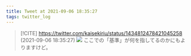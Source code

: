 ```yaml
---
title: Tweet at 2021-09-06 18:35:27
tags: twitter_log
---
```


> [!CITE] https://twitter.com/kaisekiriu/status/1434812478421045258 (2021-09-06 18:35:27)
> ![](https://twitter.com/kaisekiriu/status/1434812478421045258)
> ここでの「基準」が何を指してるのかにもよりますけど。
